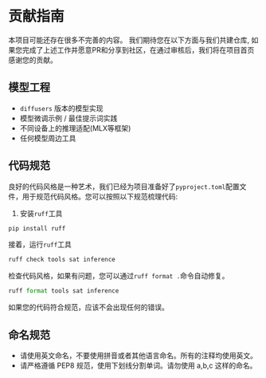 # 贡献指南

本项目可能还存在很多不完善的内容。 我们期待您在以下方面与我们共建仓库, 如果您完成了上述工作并愿意PR和分享到社区，在通过审核后，我们将在项目首页感谢您的贡献。

## 模型工程

- `diffusers` 版本的模型实现
- 模型微调示例 / 最佳提示词实践
- 不同设备上的推理适配(MLX等框架)
- 任何模型周边工具

## 代码规范

良好的代码风格是一种艺术，我们已经为项目准备好了`pyproject.toml`配置文件，用于规范代码风格。您可以按照以下规范梳理代码:

1. 安装`ruff`工具

```py
pip install ruff
```

接着，运行`ruff`工具

```py
ruff check tools sat inference
```

检查代码风格，如果有问题，您可以通过`ruff format .`命令自动修复。

```py
ruff format tools sat inference
```

如果您的代码符合规范，应该不会出现任何的错误。

## 命名规范

- 请使用英文命名，不要使用拼音或者其他语言命名。所有的注释均使用英文。
- 请严格遵循 PEP8 规范，使用下划线分割单词。请勿使用 a,b,c 这样的命名。